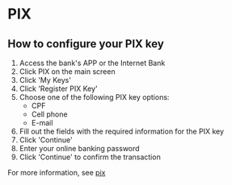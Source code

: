 # PIX
## How to configure your PIX key

1. Access the bank's APP or the Internet Bank
2. Click PIX on the main screen 
3. Click 'My Keys'  
4. Click 'Register PIX Key'
5. Choose one of the following PIX key options:
   - CPF
   - Cell phone
   - E-mail
6. Fill out the fields with the required information for the PIX key
7. Click 'Continue' 
8. Enter your online banking password  
9. Click 'Continue' to confirm the transaction 

For more information, see  [pix](https://github.com/miquelin/pix-tutorial/blob/main/aboutPix.md)